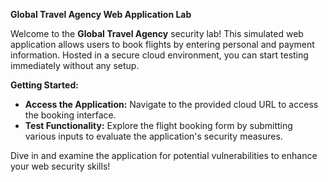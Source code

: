 **Global Travel Agency Web Application Lab**

Welcome to the **Global Travel Agency** security lab! This simulated web application allows users to book flights by entering personal and payment information. Hosted in a secure cloud environment, you can start testing immediately without any setup.

**Getting Started:**
- **Access the Application:** Navigate to the provided cloud URL to access the booking interface.
- **Test Functionality:** Explore the flight booking form by submitting various inputs to evaluate the application's security measures.

Dive in and examine the application for potential vulnerabilities to enhance your web security skills!
